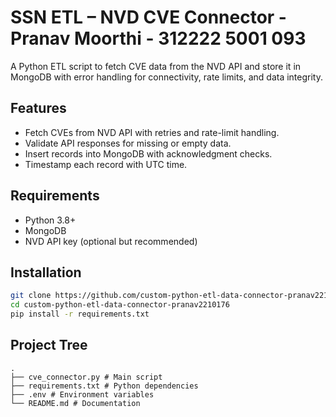 # SSN ETL – NVD CVE Connector - Pranav Moorthi - 312222 5001 093

A Python ETL script to fetch CVE data from the NVD API and store it in MongoDB with error handling for connectivity, rate limits, and data integrity.

## Features
- Fetch CVEs from NVD API with retries and rate-limit handling.
- Validate API responses for missing or empty data.
- Insert records into MongoDB with acknowledgment checks.
- Timestamp each record with UTC time.

## Requirements
- Python 3.8+
- MongoDB
- NVD API key (optional but recommended)

## Installation
```bash
git clone https://github.com/custom-python-etl-data-connector-pranav2210176.git
cd custom-python-etl-data-connector-pranav2210176
pip install -r requirements.txt
```
## Project Tree
```
.
├── cve_connector.py # Main script
├── requirements.txt # Python dependencies
├── .env # Environment variables
└── README.md # Documentation
```
